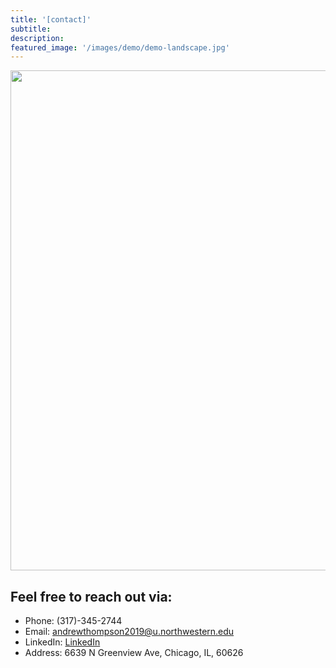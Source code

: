 ```yaml
---
title: '[contact]'
subtitle:
description:
featured_image: '/images/demo/demo-landscape.jpg'
---
```


<img src={{site.baseurl}}/images/320734.png width="800">

<!-- 1.
![](https://github.com/mossti/Portfolio/blob/master/images/320734.png)

2.
![](../images/320734.png)

3.
<img src="../images/320734.png">

4.
<img src="https://github.com/mossti/Portfolio/blob/master/images/320734.png"> -->

## Feel free to reach out via:

* Phone: (317)-345-2744
* Email: andrewthompson2019@u.northwestern.edu
* LinkedIn: [LinkedIn](https://www.linkedin.com/in/andrew-thompson-940b17127/)
* Address: 6639 N Greenview Ave, Chicago, IL, 60626